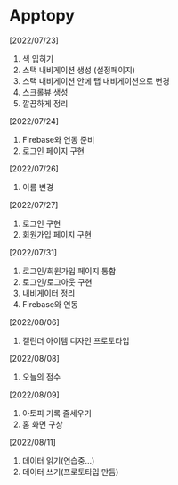 # Apptopy

[2022/07/23]
   1. 색 입히기
   2. 스택 내비게이션 생성 (설정페이지)
   3. 스택 내비게이션 안에 탭 내비게이션으로 변경
   4. 스크롤뷰 생성
   5. 깔끔하게 정리

[2022/07/24]
   1. Firebase와 연동 준비
   2. 로그인 페이지 구현

[2022/07/26]
   1. 이름 변경
   
[2022/07/27]
   1. 로그인 구현
   2. 회원가입 페이지 구현

[2022/07/31]
   1. 로그인/회원가입 페이지 통합
   2. 로그인/로그아웃 구현
   3. 내비게이터 정리
   4. Firebase와 연동

[2022/08/06]
   1. 캘린더 아이템 디자인 프로토타입

[2022/08/08]
   1. 오늘의 점수

[2022/08/09]
   1. 아토피 기록 줄세우기
   2. 홈 화면 구상
   
[2022/08/11]
   1. 데이터 읽기(연습중...)
   2. 데이터 쓰기(프로토타입 만듬)
   
